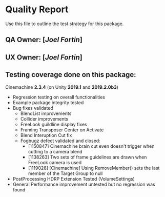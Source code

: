 # Quality Report
Use this file to outline the test strategy for this package.

## QA Owner: [*Joel Fortin*]
## UX Owner: [*Joel Fortin*]

## Testing coverage done on this package:

Cinemachine **2.3.4** (on Unity **2019.1** and **2019.2.0b3**)

- Regression testing on overall functionalities
- Example package integrity tested
- Bug fixes validated
  - BlendList improvements
  - Collider improvements
  - FreeLook guildline display fixes
  - Framing Transposer Center on Activate
  - Blend Interuption Cut fix
  - Fogbugz defect validated and closed:
    - [1150847] Cinemachine brain cut even doesn't trigger when cutting to a camera blend
    - [1138263] Two sets of frame guidelines are drawn when FreeLook camera is used
    - [1119028] [Cinemachine] Using RemoveMember() sets the last member of the Target Group to null
- PostProcessing HDRP Extension Tested (VolumeSettings)
- General Performance improvement untested but no regression was found

